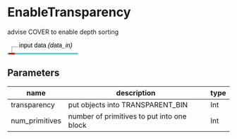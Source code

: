 
# EnableTransparency
advise COVER to enable depth sorting

<svg width="114.39999999999999em" height="6.6em" >
<style>.text { font: normal 1.0em sans-serif;}tspan{ font: italic 1.0em sans-serif;}.moduleName{ font: bold 1.0em sans-serif;}</style>
<rect x="0em" y="1.8em" width="11.44em" height="3.0em" rx="0.1em" ry="0.1em" style="fill:#64c8c8ff;" />
<rect x="0.2em" y="1.8em" width="1.0em" height="1.0em" rx="0.0em" ry="0.0em" style="fill:#c81e1eff;" >
<title>data_in</title></rect>
<rect x="0.7em" y="0.8em" width="0.03333333333333333em" height="1.0em" rx="0.0em" ry="0.0em" style="fill:#000000;" />
<rect x="0.7em" y="0.8em" width="1.0em" height="0.03333333333333333em" rx="0.0em" ry="0.0em" style="fill:#000000;" />
<text x="1.9em" y="0.9em" class="text" >input data<tspan> (data_in)</tspan></text>
<text x="0.2em" y="3.6500000000000004em" class="moduleName" >EnableTransparency</text><rect x="0.2em" y="3.8em" width="1.0em" height="1.0em" rx="0.0em" ry="0.0em" style="fill:#c8c81eff;" >
<title>data_out</title></rect>
<rect x="0.7em" y="4.8em" width="0.03333333333333333em" height="1.0em" rx="0.0em" ry="0.0em" style="fill:#000000;" />
<rect x="0.7em" y="5.8em" width="1.0em" height="0.03333333333333333em" rx="0.0em" ry="0.0em" style="fill:#000000;" />
<text x="1.9em" y="5.8999999999999995em" class="text" >output data<tspan> (data_out)</tspan></text>
</svg>

## Parameters
|name|description|type|
|-|-|-|
|transparency|put objects into TRANSPARENT_BIN|Int|
|num_primitives|number of primitives to put into one block|Int|
